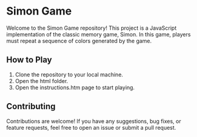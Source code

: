 # Simon Game

Welcome to the Simon Game repository! This project is a JavaScript implementation of the classic memory game, Simon. In this game, players must repeat a sequence of colors generated by the game. 

## How to Play
1. Clone the repository to your local machine.
2. Open the html folder.
3. Open the  instructions.htm page to start playing.

## Contributing
Contributions are welcome! If you have any suggestions, bug fixes, or feature requests, feel free to open an issue or submit a pull request.

